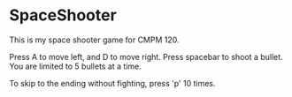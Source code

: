 # SpaceShooter

This is my space shooter game for CMPM 120.

Press A to move left, and D to move right. Press spacebar to shoot a bullet.
You are limited to 5 bullets at a time.

To skip to the ending without fighting, press 'p' 10 times.
